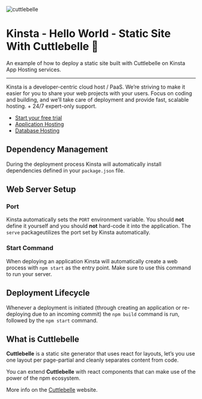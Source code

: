 ![cuttlebelle](https://user-images.githubusercontent.com/2342458/224972622-97e7d667-555f-4438-9344-5a070255c6ef.png)

# Kinsta - Hello World - Static Site With Cuttlebelle 🐙

An example of how to deploy a static site built with Cuttlebelle on Kinsta App Hosting services.

---
Kinsta is a developer-centric cloud host / PaaS. We’re striving to make it easier for you to share your web projects with your users. Focus on coding and building, and we’ll take care of deployment and provide fast, scalable hosting. + 24/7 expert-only support.

- [Start your free trial](https://kinsta.com/signup/?product_type=app-db)
- [Application Hosting](https://kinsta.com/application-hosting)
- [Database Hosting](https://kinsta.com/database-hosting)

## Dependency Management

During the deployment process Kinsta will automatically install dependencies defined in your `package.json` file.

## Web Server Setup

### Port

Kinsta automatically sets the `PORT` environment variable. You should **not** define it yourself and you should **not** hard-code it into the application. The `serve` packageutilizes the port set by Kinsta automatically.

### Start Command

When deploying an application Kinsta will automatically create a web process with `npm start` as the entry point. Make sure to use this command to run your server.

## Deployment Lifecycle

Whenever a deployment is initiated (through creating an application or re-deploying due to an incoming commit) the `npm build` command is run, followed by the `npm start` command.

## What is Cuttlebelle
**Cuttlebelle** is a static site generator that uses react for layouts, let’s you use one layout per page-partial and cleanly separates content from code.

You can extend **Cuttlebelle** with react components that can make use of the power of the npm ecosystem.

More info on the [Cuttlebelle](https://cuttlebelle.com/) website.
